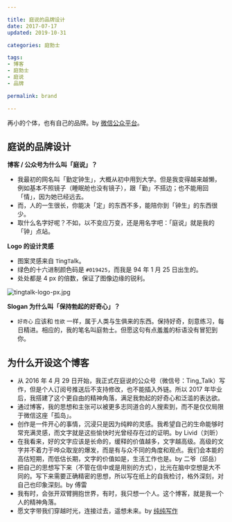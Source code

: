 ```yaml
---

title: 庭说的品牌设计  
date: 2017-07-17  
updated: 2019-10-31

categories: 庭勃士

tags: 
- 博客
- 庭勃士
- 庭说
- 品牌

permalink: brand  

---
```


再小的个体，也有自己的品牌。by [微信公众平台](https://mp.weixin.qq.com/)。


<!-- more -->


## 庭说的品牌设计

**博客 / 公众号为什么叫「庭说」？** 
- 我最初的网名叫「勤定钟生」，大概从初中用到大学。但是我变得越来越懒，例如基本不照镜子（睡眠舱也没有镜子），跟「勤」不搭边；也不能用回「情」，因为她已经远去。
- 而，人的一生很长，你能决「定」的东西不多，能陪你到「钟生」的东西很少。
- 取什么名字好呢？不如，以不变应万变，还是用名字吧：「庭说」就是我的「钟」点站。


**Logo 的设计灵感**
- 图案灵感来自 `T`ing`T`alk。
- 绿色的十六进制颜色码是 `#019425`，而我是 94 年 1 月 25 日出生的。
- 处处都是 4 px 的倍数，保证了图像边缘的锐利。


![tingtalk-logo-px.jpg](https://i.loli.net/2019/11/07/TPbFDeyJ7OCKauS.jpg)



**Slogan 为什么叫「保持勃起的好奇心」？**
- `好奇心` 应该和 `性欲` 一样，属于人类与生俱来的东西。保持好奇，刻意练习，每日精进。相应的，我的笔名叫庭勃士。但愿这句有点羞羞的标语没有冒犯到你。


## 为什么开设这个博客


- 从 2016 年 4 月 29 日开始，我正式在庭说的公众号（微信号：Ting_Talk）写作，但是个人订阅号推送后不支持修改，也不能插入外链。所以 2017 年毕业后，我搭建了这个更自由的精神角落，满足我勃起的好奇心和泛滥的表达欲。
- 通过博客，我的思想和主张可以被更多志同道合的人搜索到，而不是仅仅局限于微信这座「孤岛」。
- 创作是一件开心的事情，沉浸只是因为纯粹的灵感。我希望自己的生命能够时常充满灵感，而文字就是这些愉快时光曾经存在过的证明。by Livid（刘昕）
- 在我看来，好的文字应该是长命的，缓释的价值越多，文字越高级。高级的文字并不着力于哗众取宠的爆发，而是有与众不同的角度和观点。我们会本能的高估短期，而低估长期，文字的价值如是，生活工作也是。by 二爷（邱岳）
- 把自己的思想写下来（不管在信中或是用别的方式），比光在脑中空想是大不同的。写下来需要正确精密的思想，所以写在纸上的自我检讨，格外深刻，对自己也印象深刻。by 傅雷
- 我有时，会张开双臂拥抱世界，有时，我只想一个人。这个博客，就是我一个人的精神角落。
- 愿文字带我们穿越时光，连接过去，遥想未来。by [纯纯写作](https://writer.drakeet.com/)

